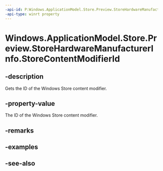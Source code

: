 ```yaml
---
-api-id: P:Windows.ApplicationModel.Store.Preview.StoreHardwareManufacturerInfo.StoreContentModifierId
-api-type: winrt property
---
```


<!-- Property syntax
public string StoreContentModifierId { get; }
-->

# Windows.ApplicationModel.Store.Preview.StoreHardwareManufacturerInfo.StoreContentModifierId

## -description
Gets the ID of the Windows Store content modifier.

## -property-value
The ID of the Windows Store content modifier.

## -remarks

## -examples

## -see-also

